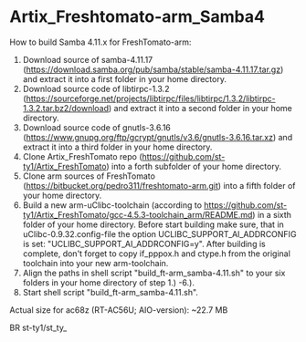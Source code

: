# Artix_Freshtomato-arm_Samba4

How to build Samba 4.11.x for FreshTomato-arm:
1. Download source of samba-4.11.17 (https://download.samba.org/pub/samba/stable/samba-4.11.17.tar.gz) and extract it into a first folder in your home directory.
2. Download source code of libtirpc-1.3.2 (https://sourceforge.net/projects/libtirpc/files/libtirpc/1.3.2/libtirpc-1.3.2.tar.bz2/download) and extract it into a second folder in your home directory.
3. Download source code of gnutls-3.6.16 (https://www.gnupg.org/ftp/gcrypt/gnutls/v3.6/gnutls-3.6.16.tar.xz) and extract it into a third folder in your home directory.
4. Clone Artix_FreshTomato repo (https://github.com/st-ty1/Artix_FreshTomato) into a forth subfolder of your home directory.
5. Clone arm sources of FreshTomato (https://bitbucket.org/pedro311/freshtomato-arm.git) into a fifth folder of your home directory.
6. Build a new arm-uClibc-toolchain (according to https://github.com/st-ty1/Artix_FreshTomato/gcc-4.5.3-toolchain_arm/README.md) in a sixth folder of your home directory. Before start building make sure, that in uClibc-0.9.32.config-file the option UCLIBC_SUPPORT_AI_ADDRCONFIG is set: "UCLIBC_SUPPORT_AI_ADDRCONFIG=y". After building is complete, don't forget to copy if_pppox.h and ctype.h from the original toolchain into your new arm-toolchain.
7. Align the paths in shell script "build_ft-arm_samba-4.11.sh" to your six folders in your home directory of step 1.) -6.).
8. Start shell script "build_ft-arm_samba-4.11.sh".
 
Actual size for ac68z (RT-AC56U; AIO-version): ~22.7 MB

BR st-ty1/st_ty_
